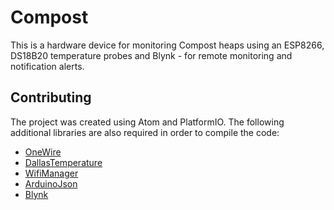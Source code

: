 # Compost

This is a hardware device for monitoring Compost heaps using an ESP8266, DS18B20 temperature probes and Blynk - for remote monitoring and notification alerts.

## Contributing

The project was created using Atom and PlatformIO.  The following additional libraries are also required in order to compile the code:

 * [OneWire](http://platformio.org/lib/show/1/OneWire)
 * [DallasTemperature](http://platformio.org/lib/show/54/DallasTemperature)
 * [WifiManager](http://platformio.org/lib/show/567/WifiManager)
 * [ArduinoJson](http://platformio.org/lib/show/64/ArduinoJson)
 * [Blynk](http://platformio.org/lib/show/415/Blynk)
